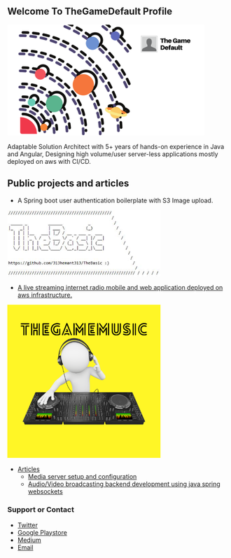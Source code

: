 ## Welcome To TheGameDefault Profile
<img src="TheGameDefault-Banner.png" width="450">

Adaptable Solution Architect with 5+ years of hands-on experience in Java and Angular, Designing high volume/user server-less applications mostly deployed on aws with CI/CD.

## Public projects and articles

- A Spring boot user authentication boilerplate with S3 Image upload.
<a href="https://github.com/313hemant313/TheBasic" />
<img src="TheBasic.JPG" width="350">

- A live streaming internet radio mobile and web application deployed on aws infrastructure.
<a href="https://thegamemusic.me" />
<img src="TheGameMusic_cover.png" width="350">

- Articles
  * [Media server setup and configuration](https://thegamedefault.medium.com/create-your-own-media-streaming-platform-using-open-source-technologies-90f08138465b "Media server setup and configuration")
  * [Audio/Video broadcasting backend development using java spring websockets](https://thegamedefault.medium.com/create-your-own-media-streaming-platform-using-open-source-technologies-part-2-e718455bd46e "Audio/Video broadcasting backend development using java spring websockets")

### Support or Contact

- [Twitter](https://twitter.com/313hitman313 "Twitter")
- [Google Playstore](https://play.google.com/store/apps/dev?id=7450136738745874896 "Google Playstore")
- [Medium](https://thegamedefault.medium.com/ "Medium")
- [Email](mailto:v313hemant@gmail.com "Email")

